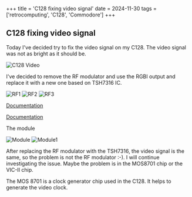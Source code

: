 +++
title = 'C128 fixing video signal'
date = 2024-11-30
tags = ['retrocomputing', 'C128', 'Commodore']
+++

## C128 fixing video signal

Today I've decided try to fix the video signal on my C128. The video signal was not as bright as it should be. 

![C128 Video](https://i.imgur.com/V8qiMuj.jpg)

 I've decided to remove the RF modulator and use the RGBI output and replace it with a new one based on TSH7316 IC. 

![RF1](https://i.imgur.com/Upuo7NI.jpg)
![RF2](https://i.imgur.com/sgRUkBd.jpg)
![RF3](https://i.imgur.com/WFgwgaG.jpg)

[Documentation](https://www.alldatasheet.es/datasheet-pdf/pdf/178184/TI/THS7316.html)

[Documentation](https://www.ti.com/product/THS7316)

The module

![Module](https://i.imgur.com/xsPLePp.jpg)
![Module1](https://i.imgur.com/36Oxtdy.jpg)

After replacing the RF modulator with the TSH7316, the video signal is the same, so the problem is not the RF modulator :-). I will continue investigating the issue. Maybe the problem is in the MOS8701 chip or the VIC-II chip.

The MOS 8701 is a clock generator chip used in the C128. It helps to generate the video clock.

